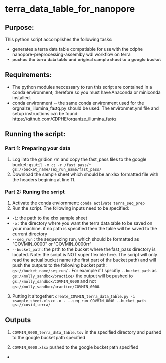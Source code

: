# terra_data_table_for_nanopore

## Purpose:
This python script accomplishes the following tasks:
- generates a terra data table compatiable for use with the cdphe nanopore-preprocessing-assemlby wdl workflow on terra
- pushes the terra data table and original sample sheet to a google bucket

## Requirements:
- The python modules neccessary to run this script are contained in a conda environment; therefore so you must have Anaconda or miniconda installed.
- conda environment -- the same conda environment used for the orgnaize_illumina_fastq.py should be used. The environmet.yml file and setup instructions can be found: https://github.com/CDPHE/organize_illumina_fastq

## Running the script:
### Part 1: Preparing your data
1. Log into the gridion vm and copy the fast_pass files to the google bucket:
``gsutil -m cp -r /fast_pass/* gs://bucket_name/seq_run_name/fast_pass/ ``
2. Download the sample sheet which should be an xlsx formatted file with the headers begining at line 11.

### Part 2: Runing the script
1. Activate the conda enviornment:
``conda activate terra_seq_prep``
2. Run the script. The following inputs need to be specified:
  - ``-i``: the path to the xlsx sample sheet
  - ``-o`` : the directory where you want the terra data table to be saved on your machine. if no path is specified then the table will be saved to the current directory
  - ``--seq_run`` : the sequencing run, which should be formatted as "COVMIN_0000" or "COVMIN_0000rr"
  - ``--bucket_path``: the path to the bucket where the fast_pass directory is located. Note: the script is NOT super flexible here. The script will only read the actual bucket name (the first part of the bucket path) and will push the outputs to the following bucket path: ``gs://bucket_name/seq_run/`` . For example if I specifiy ``--bucket_path`` as ``gs://molly_sandbox/practice/`` the output will be pushed to ``gs://molly_sandbox/COVMIN_0000`` and not ``gs://molly_sandbox/practice/COVMIN_0000``.

3. Putting it altogether:
``create_COVMIN_terra_data_table.py -i <sample_sheet.xlsx> -o . --seq_run COVMIN_0000 --bucket_path gs://covid_terra/``


## Outputs
1. ``COVMIN_0000_terra_data_table.tsv`` in the specified directory and pushed to the google bucket path specified

2. ``COVMIN_0000.xlsx`` pushed to the google bucket path specified

-
